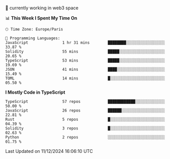 🔭 currently working in web3 space

<!--START_SECTION:waka-->
📊 **This Week I Spent My Time On** 

```text
🕑︎ Time Zone: Europe/Paris

💬 Programming Languages: 
JavaScript               1 hr 31 mins        ████████░░░░░░░░░░░░░░░░░   33.87 % 
Solidity                 55 mins             █████░░░░░░░░░░░░░░░░░░░░   20.65 % 
TypeScript               53 mins             █████░░░░░░░░░░░░░░░░░░░░   19.69 % 
JSON                     41 mins             ████░░░░░░░░░░░░░░░░░░░░░   15.49 % 
TOML                     14 mins             █░░░░░░░░░░░░░░░░░░░░░░░░   05.50 % 
```

**I Mostly Code in TypeScript** 

```text
TypeScript               57 repos            ████████████░░░░░░░░░░░░░   50.00 % 
JavaScript               26 repos            ██████░░░░░░░░░░░░░░░░░░░   22.81 % 
Rust                     5 repos             █░░░░░░░░░░░░░░░░░░░░░░░░   04.39 % 
Solidity                 3 repos             █░░░░░░░░░░░░░░░░░░░░░░░░   02.63 % 
Python                   2 repos             ░░░░░░░░░░░░░░░░░░░░░░░░░   01.75 % 
```




 Last Updated on 11/12/2024 16:06:10 UTC
<!--END_SECTION:waka-->
